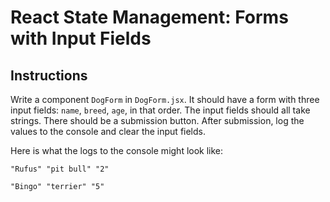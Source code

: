 # React State Management: Forms with Input Fields
## Instructions
Write a component `DogForm` in `DogForm.jsx`. It should have a form with three input fields: `name`, `breed`, `age`, in that order. The input fields should all take strings. There should be a submission button. After submission, log the values to the console and clear the input fields.

Here is what the logs to the console might look like:

`"Rufus" "pit bull" "2"`

`"Bingo" "terrier" "5"`